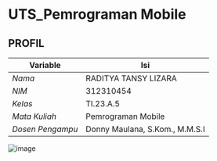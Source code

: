 # UTS_Pemrograman Mobile
## PROFIL
| Variable           |             Isi            |
| -------------------|----------------------------|
| *Nama*           |         RADITYA TANSY LIZARA       |
| *NIM*            |          312310454       |
| *Kelas*          |          TI.23.A.5         |
| *Mata Kuliah*    |     Pemrograman Mobile     |
| *Dosen Pengampu* |Donny Maulana, S.Kom., M.M.S.I  |


![image](https://github.com/user-attachments/assets/7a5dffeb-97df-400f-8b42-ebcf9b404426)


